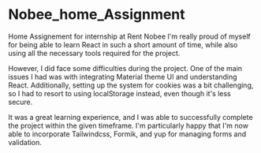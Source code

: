 # Nobee_home_Assignment
Home Assignement for internship at Rent Nobee
I'm really proud of myself for being able to learn React in such a short amount of time, while also using all the necessary tools required for the project.

However, I did face some difficulties during the project. One of the main issues I had was with integrating Material theme UI and understanding React. Additionally, setting up the system for cookies was a bit challenging, so I had to resort to using localStorage instead, even though it's less secure.

It was a great learning experience, and I was able to successfully complete the project within the given timeframe. I'm particularly happy that I'm now able to incorporate Tailwindcss, Formik, and yup for managing forms and validation.
